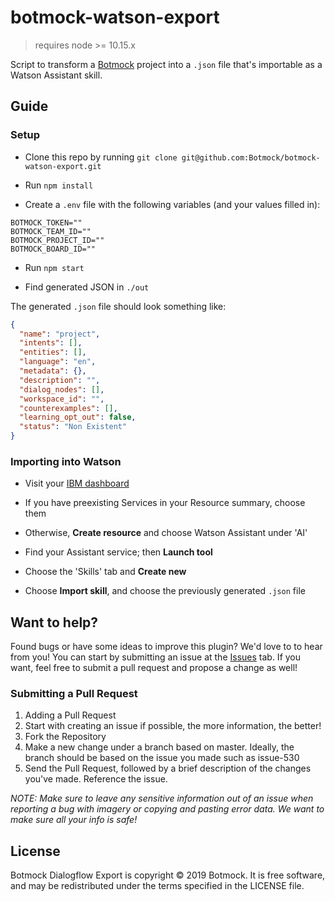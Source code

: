 # botmock-watson-export

> requires node >= 10.15.x

Script to transform a [Botmock](https://botmock.com) project into a `.json` file that's importable as a Watson Assistant skill.

## Guide

### Setup

- Clone this repo by running `git clone git@github.com:Botmock/botmock-watson-export.git`

- Run `npm install`

- Create a `.env` file with the following variables (and your values filled in):

```console
BOTMOCK_TOKEN=""
BOTMOCK_TEAM_ID=""
BOTMOCK_PROJECT_ID=""
BOTMOCK_BOARD_ID=""
```

- Run `npm start`

- Find generated JSON in `./out`

The generated `.json` file should look something like:

```json
{
  "name": "project",
  "intents": [],
  "entities": [],
  "language": "en",
  "metadata": {},
  "description": "",
  "dialog_nodes": [],
  "workspace_id": "",
  "counterexamples": [],
  "learning_opt_out": false,
  "status": "Non Existent"
}
```

### Importing into Watson

- Visit your [IBM dashboard](https://cloud.ibm.com)

- If you have preexisting Services in your Resource summary, choose them

- Otherwise, **Create resource** and choose Watson Assistant under 'AI'

- Find your Assistant service; then **Launch tool**

- Choose the 'Skills' tab and **Create new**

- Choose **Import skill**, and choose the previously generated `.json` file

## Want to help?

Found bugs or have some ideas to improve this plugin? We'd love to to hear from you! You can start by submitting an issue at the [Issues](https://github.com/Botmock/botmock-watson-export/issues) tab. If you want, feel free to submit a pull request and propose a change as well!

### Submitting a Pull Request

1. Adding a Pull Request
2. Start with creating an issue if possible, the more information, the better!
3. Fork the Repository
4. Make a new change under a branch based on master. Ideally, the branch should be based on the issue you made such as issue-530
5. Send the Pull Request, followed by a brief description of the changes you've made. Reference the issue.

_NOTE: Make sure to leave any sensitive information out of an issue when reporting a bug with imagery or copying and pasting error data. We want to make sure all your info is safe!_

## License

Botmock Dialogflow Export is copyright © 2019 Botmock. It is free software, and may be redistributed under the terms specified in the LICENSE file.
